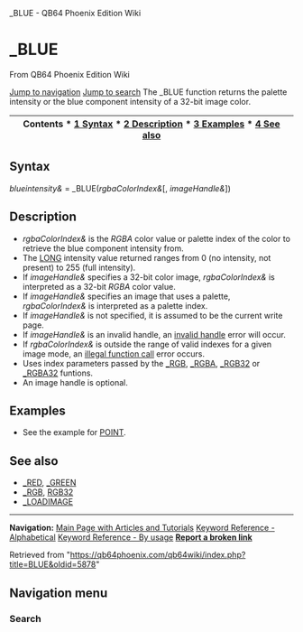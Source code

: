 


\_BLUE - QB64 Phoenix Edition Wiki








# \_BLUE



From QB64 Phoenix Edition Wiki



[Jump to navigation](#mw-head)
[Jump to search](#searchInput)
The \_BLUE function returns the palette intensity or the blue component intensity of a 32-bit image color.


  






| Contents * [1 Syntax](#Syntax) * [2 Description](#Description) * [3 Examples](#Examples) * [4 See also](#See_also) |
| --- |


## Syntax


*blueintensity&* = \_BLUE(*rgbaColorIndex&*[, *imageHandle&*])
  




## Description


* *rgbaColorIndex&* is the *RGBA* color value or palette index of the color to retrieve the blue component intensity from.
* The [LONG](/qb64wiki/index.php/LONG "LONG") intensity value returned ranges from 0 (no intensity, not present) to 255 (full intensity).
* If *imageHandle&* specifies a 32-bit color image, *rgbaColorIndex&* is interpreted as a 32-bit *RGBA* color value.
* If *imageHandle&* specifies an image that uses a palette, *rgbaColorIndex&* is interpreted as a palette index.
* If *imageHandle&* is not specified, it is assumed to be the current write page.
* If *imageHandle&* is an invalid handle, an [invalid handle](/qb64wiki/index.php/ERROR_Codes "ERROR Codes") error will occur.
* If *rgbaColorIndex&* is outside the range of valid indexes for a given image mode, an [illegal function call](/qb64wiki/index.php/ERROR_Codes "ERROR Codes") error occurs.
* Uses index parameters passed by the [\_RGB](/qb64wiki/index.php/RGB "RGB"), [\_RGBA](/qb64wiki/index.php/RGBA "RGBA"), [\_RGB32](/qb64wiki/index.php/RGB32 "RGB32") or [\_RGBA32](/qb64wiki/index.php/RGBA32 "RGBA32") funtions.
* An image handle is optional.


  




## Examples


* See the example for [POINT](/qb64wiki/index.php/POINT "POINT").


  




## See also


* [\_RED](/qb64wiki/index.php/RED "RED"), [\_GREEN](/qb64wiki/index.php/GREEN "GREEN")
* [\_RGB](/qb64wiki/index.php/RGB "RGB"), [RGB32](/qb64wiki/index.php/RGB32 "RGB32")
* [\_LOADIMAGE](/qb64wiki/index.php/LOADIMAGE "LOADIMAGE")


  






---


**Navigation:**
[Main Page with Articles and Tutorials](/qb64wiki/index.php/Main_Page "Main Page")
[Keyword Reference - Alphabetical](/qb64wiki/index.php/Keyword_Reference_-_Alphabetical "Keyword Reference - Alphabetical")
[Keyword Reference - By usage](/qb64wiki/index.php/Keyword_Reference_-_By_usage "Keyword Reference - By usage")
**[Report a broken link](https://qb64phoenix.com/forum/showthread.php?tid=2800)**  





Retrieved from "<https://qb64phoenix.com/qb64wiki/index.php?title=BLUE&oldid=5878>"




## Navigation menu








### Search





















